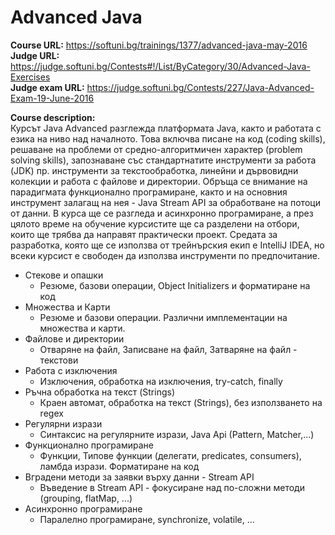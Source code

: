 # Advanced Java
**Course URL:** https://softuni.bg/trainings/1377/advanced-java-may-2016<br />
**Judge URL:** https://judge.softuni.bg/Contests#!/List/ByCategory/30/Advanced-Java-Exercises<br />
**Judge exam URL:** https://judge.softuni.bg/Contests/227/Java-Advanced-Exam-19-June-2016

**Course description:**<br />
Курсът Java Advanced разглежда платформата Java, както и работата с езика на ниво над началното. Това включва писане на код (coding skills), решаване на проблеми от средно-алгоритмичен характер (problem solving skills), запознаване със стандартнатите инструменти за работа (JDK) пр. инструменти за текстообработка, линейни и дървовидни колекции и работа с файлове и директории. Обръща се внимание на парадигмата функционално програмиране, както и на основния инструмент залагащ на нея - Java Stream API за обработване на потоци от данни. В курса ще се разгледа и асинхронно програмиране, а през цялото време на обучение курсистите ще са разделени на отбори, които ще трябва да направят практически проект. Средата за разработка, която ще се използва от трейнърския екип е IntelliJ IDEA, но всеки курсист е свободен да използва инструменти по предпочитание.

* Стекове и опашки
  * Резюме, базови операции, Object Initializers и форматиране на код
* Множества и Карти
  * Резюме и базови операции. Различни имплементации на множества и карти.
* Файлове и директории
  * Отваряне на файл, Записване на файл, Затваряне на файл - текстови
* Работа с изключения
  * Изключения, обработка на изключения, try-catch, finally
* Ръчна обработка на текст (Strings)
  * Краен автомат, обработка на текст (Strings), без използването на regex
* Регулярни изрази
  * Синтаксис на регулярните изрази, Java Api (Pattern, Matcher,...)
* Функционално програмиране
  * Функции, Типове функции (делегати, predicates, consumers), ламбда изрази. Форматиране на код
* Вградени методи за заявки върху данни - Stream API
  * Въведение в Stream API - фокусиране над по-сложни методи (grouping, flatMap, ...)
* Асинхронно програмиране
  * Паралелно програмиране, synchronize, volatile, …


